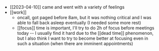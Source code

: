 - [[2023-04-10]] came and went with a variety of feelings
- [[work]]
  - oncall, got paged before 8am, but it was nothing critical and I was able to fall back asleep eventually (I needed some more rest)
  - [[focus]] time is important, I'll try to do 2h of focus before meetings today -- I usually find it hard due to the [[dead time]] phenomenon, but I also think I want to try to become better at focusing even in such a situation (when there are imminent appointments)

